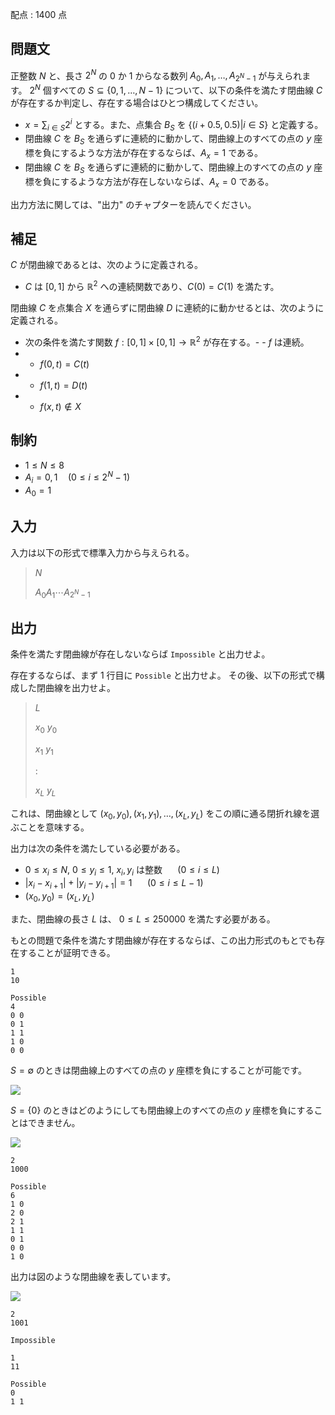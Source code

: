 配点 : $1400$ 点

## 問題文

正整数 $N$ と、長さ $2^N$ の $0$ か $1$ からなる数列 $A_0,A_1,\ldots,A_{2^N-1}$ が与えられます。
$2^N$ 個すべての $S \subseteq \{0,1,\ldots,N-1 \}$ について、以下の条件を満たす閉曲線 $C$ が存在するか判定し、存在する場合はひとつ構成してください。

- $x = \sum_{i \in S} 2^i$ とする。また、点集合 $B_S$ を $\{ (i+0.5,0.5) | i \in S \}$ と定義する。
- 閉曲線 $C$ を $B_S$ を通らずに連続的に動かして、閉曲線上のすべての点の $y$ 座標を負にするような方法が存在するならば、$A_x = 1$ である。
- 閉曲線 $C$ を $B_S$ を通らずに連続的に動かして、閉曲線上のすべての点の $y$ 座標を負にするような方法が存在しないならば、$A_x = 0$ である。

出力方法に関しては、"出力" のチャプターを読んでください。

## 補足

$C$ が閉曲線であるとは、次のように定義される。

- $C$ は $[0,1]$ から $\mathbb{R}^2$ への連続関数であり、$C(0) = C(1)$ を満たす。

閉曲線 $C$ を点集合 $X$ を通らずに閉曲線 $D$ に連続的に動かせるとは、次のように定義される。

- 次の条件を満たす関数 $f : [0,1] \times [0,1] \rightarrow \mathbb{R}^2$ が存在する。-   - $f$ は連続。
-   - $f(0,t) = C(t)$
-   - $f(1,t) = D(t)$
-   - $f(x,t) \notin X$

## 制約

- $1 \leq N \leq 8$
- $A_i = 0,1 \quad (0 \leq i \leq 2^N-1)$
- $A_0 = 1$

## 入力

入力は以下の形式で標準入力から与えられる。

> $N$
> 
> $A_0A_1 \cdots A_{2^N-1}$

## 出力

条件を満たす閉曲線が存在しないならば `Impossible` と出力せよ。

存在するならば、まず $1$ 行目に `Possible` と出力せよ。
その後、以下の形式で構成した閉曲線を出力せよ。

> $L$
> 
> $x_0$ $y_0$
> 
> $x_1$ $y_1$
> 
> $:$
> 
> $x_L$ $y_L$

これは、閉曲線として $(x_0,y_0),(x_1,y_1),\ldots,(x_L,y_L)$ をこの順に通る閉折れ線を選ぶことを意味する。

出力は次の条件を満たしている必要がある。

- $0 \leq x_i \leq N$, $0 \leq y_i \leq 1$, $x_i,y_i$ は整数 $\quad$ ($0 \leq i \leq L$)
- $|x_i-x_{i+1}| + |y_i-y_{i+1}| = 1$ $\quad$ ($0 \leq i \leq L-1$)
- $(x_0,y_0) = (x_L,y_L)$

また、閉曲線の長さ $L$ は、 $0 \leq L \leq 250000$ を満たす必要がある。

もとの問題で条件を満たす閉曲線が存在するならば、この出力形式のもとでも存在することが証明できる。

```input1
1
10
```

```output1
Possible
4
0 0
0 1
1 1
1 0
0 0
```

$S = \emptyset$ のときは閉曲線上のすべての点の $y$ 座標を負にすることが可能です。

![](https://img.atcoder.jp/agc043/d44ca639698b4c14bb84b90da5442ca6.png)

$S = \{0\}$ のときはどのようにしても閉曲線上のすべての点の $y$ 座標を負にすることはできません。

![](https://img.atcoder.jp/agc043/5a960a0c4167e8593b6c8f8af685253d.png)

```input2
2
1000
```

```output2
Possible
6
1 0
2 0
2 1
1 1
0 1
0 0
1 0
```

出力は図のような閉曲線を表しています。

![](https://img.atcoder.jp/agc043/283e490d520a451f1b15160900c9b545.png)

```input3
2
1001
```

```output3
Impossible
```

```input4
1
11
```

```output4
Possible
0
1 1
```
